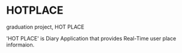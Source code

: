 # HOTPLACE
graduation project, HOT PLACE

'HOT PLACE' is Diary Application that provides Real-Time user place informaion. 
